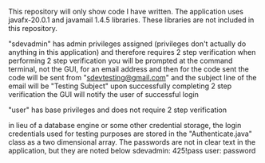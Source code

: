 This repository will only show code I have written. The application uses javafx-20.0.1 and javamail 1.4.5 libraries.
These libraries are not included in this repository.

"sdevadmin" has admin privileges assigned (privileges don't actually do anything in this application) and therefore requires 2 step verification
when performing 2 step verification you will be prompted at the command terminal, not the GUI, for an email address and then for the code sent
the code will be sent from "sdevtesting@gmail.com" and the subject line of the email will be "Testing Subject"
upon successfully completing 2 step verification the GUI will notify the user of successful login

"user" has base privileges and does not require 2 step verification

in lieu of a database engine or some other credential storage, the login credentials used for testing purposes are stored in the
"Authenticate.java" class as a two dimensional array. The passwords are not in clear text in the application, but they are noted below
sdevadmin: 425!pass
user: password

